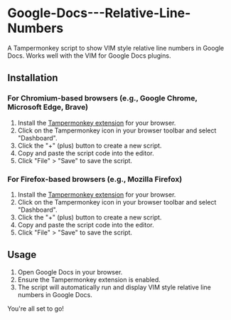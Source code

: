 # Google-Docs---Relative-Line-Numbers

A Tampermonkey script to show VIM style relative line numbers in Google Docs. Works well with the VIM for Google Docs plugins.

## Installation

### For Chromium-based browsers (e.g., Google Chrome, Microsoft Edge, Brave)

1. Install the [Tampermonkey extension](https://www.tampermonkey.net/) for your browser.
2. Click on the Tampermonkey icon in your browser toolbar and select "Dashboard".
3. Click the "+" (plus) button to create a new script.
4. Copy and paste the script code into the editor.
5. Click "File" > "Save" to save the script.

### For Firefox-based browsers (e.g., Mozilla Firefox)

1. Install the [Tampermonkey extension](https://addons.mozilla.org/en-US/firefox/addon/tampermonkey/) for your browser.
2. Click on the Tampermonkey icon in your browser toolbar and select "Dashboard".
3. Click the "+" (plus) button to create a new script.
4. Copy and paste the script code into the editor.
5. Click "File" > "Save" to save the script.

## Usage

1. Open Google Docs in your browser.
2. Ensure the Tampermonkey extension is enabled.
3. The script will automatically run and display VIM style relative line numbers in Google Docs.

You're all set to go!

